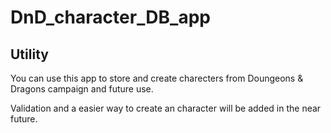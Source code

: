 # DnD_character_DB_app
## Utility
You can use this app to store and create charecters from Doungeons & Dragons campaign and future use.

Validation and a easier way to create an character will be added in the near future.
